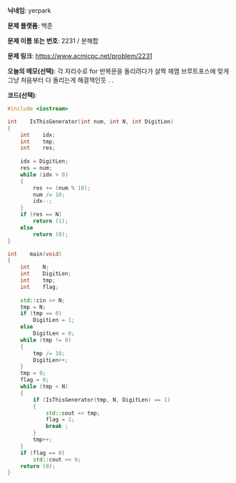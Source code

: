 **닉네임**: yerpark

**문제 플랫폼**: 백준

**문제 이름 또는 번호**: 2231 / 분해합

**문제 링크**: https://www.acmicpc.net/problem/2231

**오늘의 메모(선택)**: 각 자리수로 for 반복문을 돌리려다가 살짝 헤맴 
                    브루트포스에 맞게 그냥 처음부터 다 돌리는게 해결책인듯 . .

**코드(선택)**:

```c++
#include <iostream>

int    IsThisGenerator(int num, int N, int DigitLen)
{
    int    idx;
    int    tmp;
    int    res;
    
    idx = DigitLen;
    res = num;
    while (idx > 0)
    {
        res += (num % 10);
        num /= 10;
        idx--;
    }
    if (res == N)
        return (1);
    else
        return (0);
}

int    main(void)    
{
    int    N;
    int    DigitLen;
    int    tmp;
    int    flag;
    
    std::cin >> N;
    tmp = N;
    if (tmp == 0)
        DigitLen = 1;
    else
        DigitLen = 0;
    while (tmp != 0)
    {
        tmp /= 10;
        DigitLen++;
    }
    tmp = 0;
    flag = 0;
    while (tmp < N)
    {
        if (IsThisGenerator(tmp, N, DigitLen) == 1)
        {
            std::cout << tmp;
            flag = 1;
            break ; 
        }
        tmp++;
    }
    if (flag == 0)
        std::cout << 0;
    return (0);
}